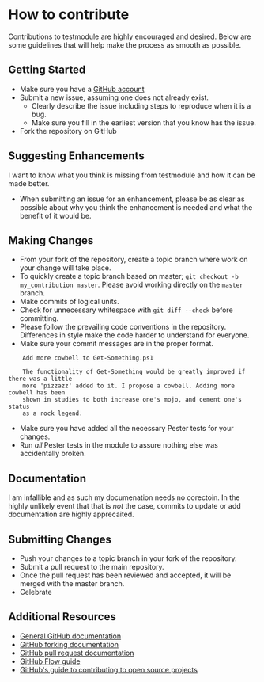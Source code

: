 # How to contribute

Contributions to testmodule are highly encouraged and desired.
Below are some guidelines that will help make the process as smooth as possible.

## Getting Started

- Make sure you have a [GitHub account](https://github.com/signup/free)
- Submit a new issue, assuming one does not already exist.
  - Clearly describe the issue including steps to reproduce when it is a bug.
  - Make sure you fill in the earliest version that you know has the issue.
- Fork the repository on GitHub

## Suggesting Enhancements

I want to know what you think is missing from testmodule and how it can be made better.

- When submitting an issue for an enhancement, please be as clear as possible about why you think the enhancement is needed and what the benefit of it would be.

## Making Changes

- From your fork of the repository, create a topic branch where work on your change will take place.
- To quickly create a topic branch based on master; `git checkout -b my_contribution master`.
  Please avoid working directly on the `master` branch.
- Make commits of logical units.
- Check for unnecessary whitespace with `git diff --check` before committing.
- Please follow the prevailing code conventions in the repository.
  Differences in style make the code harder to understand for everyone.
- Make sure your commit messages are in the proper format.

```
    Add more cowbell to Get-Something.ps1

    The functionality of Get-Something would be greatly improved if there was a little
    more 'pizzazz' added to it. I propose a cowbell. Adding more cowbell has been
    shown in studies to both increase one's mojo, and cement one's status
    as a rock legend.
```

- Make sure you have added all the necessary Pester tests for your changes.
- Run _all_ Pester tests in the module to assure nothing else was accidentally broken.

## Documentation

I am infallible and as such my documenation needs no corectoin.
In the highly unlikely event that that is _not_ the case, commits to update or add documentation are highly apprecaited.

## Submitting Changes

- Push your changes to a topic branch in your fork of the repository.
- Submit a pull request to the main repository.
- Once the pull request has been reviewed and accepted, it will be merged with the master branch.
- Celebrate

## Additional Resources

- [General GitHub documentation](https://help.github.com/)
- [GitHub forking documentation](https://guides.github.com/activities/forking/)
- [GitHub pull request documentation](https://help.github.com/send-pull-requests/)
- [GitHub Flow guide](https://guides.github.com/introduction/flow/)
- [GitHub's guide to contributing to open source projects](https://guides.github.com/activities/contributing-to-open-source/)

